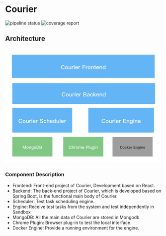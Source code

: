 # Courier

![pipeline status](https://gitlab.smsassist.com/smsdevops/smsdevopsplatform/sms-satp/badges/develop/pipeline.svg)
![coverage report](https://gitlab.smsassist.com/smsdevops/smsdevopsplatform/sms-satp/badges/develop/coverage.svg?job=task_test)

## Architecture

![](doc/img/courier-arch.png)

### Component Description

* Frontend: Front-end project of Courier, Development based on React.
* Backend: The back-end project of Courier, which is developed based on Spring Boot, is the functional main body of Courier.
* Scheduler: Test task scheduling engine.
* Engine: Receive test tasks from the system and test independently in Sandbox
* MongoDB: All the main data of Courier are stored in Mongodb.
* Chrome Plugin: Browser plug-in to test the local interface.
* Docker Engine: Provide a running environment for the engine.